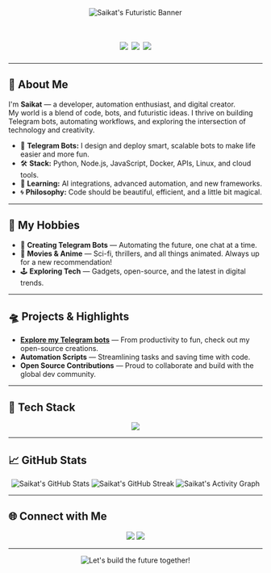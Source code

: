 <!-- Futuristic Banner (replace with your own image or GIF if desired) -->
<p align="center">
  <img src="https://readme-typing-svg.demolab.com?font=Fira+Code&size=28&pause=1000&color=00F0FF&center=true&vCenter=true&width=600&lines=Hey+there%2C+I%27m+Saikat+%F0%9F%91%8B;Building+the+future+one+bot+at+a+time+%F0%9F%A4%96;Welcome+to+my+digital+space+%F0%9F%92%BB" alt="Saikat's Futuristic Banner" />
</p>

<h1 align="center">
  <img src="https://img.shields.io/badge/Code-Futuristic-00F0FF?style=for-the-badge&logo=github&logoColor=white" />
  <img src="https://img.shields.io/badge/AI%20Lover-Yes-ff00ff?style=for-the-badge&logo=python&logoColor=white" />
  <img src="https://img.shields.io/badge/Anime%20Fan-100%25-ff0055?style=for-the-badge&logo=television&logoColor=white" />
</h1>

---

## 🚀 About Me

I'm **Saikat** — a developer, automation enthusiast, and digital creator.  
My world is a blend of code, bots, and futuristic ideas. I thrive on building Telegram bots, automating workflows, and exploring the intersection of technology and creativity.

- 🤖 **Telegram Bots:** I design and deploy smart, scalable bots to make life easier and more fun.
- 🛠️ **Stack:** Python, Node.js, JavaScript, Docker, APIs, Linux, and cloud tools.
- 🧠 **Learning:** AI integrations, advanced automation, and new frameworks.
- 🌀 **Philosophy:** Code should be beautiful, efficient, and a little bit magical.

---

## 🦾 My Hobbies

- 👾 **Creating Telegram Bots** — Automating the future, one chat at a time.
- 🍿 **Movies & Anime** — Sci-fi, thrillers, and all things animated. Always up for a new recommendation!
- 🕹️ **Exploring Tech** — Gadgets, open-source, and the latest in digital trends.

---

## 🛸 Projects & Highlights

- **[Explore my Telegram bots](https://github.com/saikatwtf?tab=repositories&q=bot)** — From productivity to fun, check out my open-source creations.
- **Automation Scripts** — Streamlining tasks and saving time with code.
- **Open Source Contributions** — Proud to collaborate and build with the global dev community.

---

## 🧬 Tech Stack

<p align="center">
  <img src="https://skillicons.dev/icons?i=python,nodejs,js,linux,docker,git,github,html,css" />
</p>

---

## 📈 GitHub Stats

<p align="center">
  <img src="https://github-readme-stats.vercel.app/api?username=saikatwtf&show_icons=true&theme=tokyonight&hide_border=true" alt="Saikat's GitHub Stats" />
  <img src="https://streak-stats.demolab.com?user=saikatwtf&theme=tokyonight&hide_border=true" alt="Saikat's GitHub Streak" />
  <img src="https://github-readme-activity-graph.vercel.app/graph?username=saikatwtf&theme=react-dark&hide_border=true" alt="Saikat's Activity Graph" />
</p>

---

## 🌐 Connect with Me

<p align="center">
  <a href="https://t.me/AnnihilusOP"><img src="https://img.shields.io/badge/Telegram-AnnihilusOP-00F0FF?style=for-the-badge&logo=telegram&logoColor=white" /></a>
  <a href="https://github.com/saikatwtf"><img src="https://img.shields.io/badge/GitHub-saikatwtf-24292e?style=for-the-badge&logo=github&logoColor=white" /></a>
</p>

---

<p align="center">
  <img src="https://readme-typing-svg.demolab.com?font=Fira+Code&size=22&pause=1000&color=00FFB0&center=true&vCenter=true&width=500&lines=Let's+build+the+future+together+%F0%9F%9A%80" alt="Let's build the future together!" />
</p>
